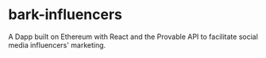 # bark-influencers

A Dapp built on Ethereum with React and the Provable API to facilitate social media influencers' marketing.
